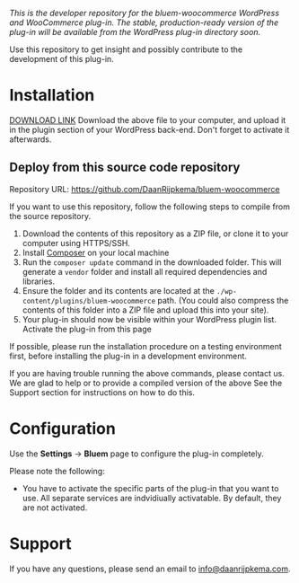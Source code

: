 *This is the developer repository for the bluem-woocommerce WordPress and WooCommerce plug-in. The stable, production-ready version of the plug-in will be available from the WordPress plug-in directory soon.*

Use this repository to get insight and possibly contribute to the development of this plug-in.

# Installation
<!-- If you want to install this plug-in, the easiest way is to use the WordPress plug-in directly from the WordPress plug-in directory here: -->
[DOWNLOAD LINK](bluem-woocommerce.zip)
Download the above file to your computer, and upload it in the plugin section of your WordPress back-end. Don't forget to activate it afterwards.

## Deploy from this source code repository

Repository URL: https://github.com/DaanRijpkema/bluem-woocommerce

If you want to use this repository, follow the following steps to compile from the source repository.

1. Download the contents of this repository as a ZIP file, or clone it to your computer using HTTPS/SSH.
2. Install [Composer](https://getcomposer.org) on your local machine
3. Run the `composer update` command in the downloaded folder. This will generate a `vendor` folder and install all required dependencies and libraries.
4. Ensure the folder and its contents are located at the `./wp-content/plugins/bluem-woocommerce` path. (You could also compress the contents of this folder into a ZIP file and upload this into your site).
5. Your plug-in should now be visible within your WordPress plugin list. Activate the plug-in from this page

If possible, please run the installation procedure on a testing environment first, before installing the plug-in in a development environment.

If you are having trouble running the above commands, please contact us. We are glad to help or to provide a compiled version of the above See the Support section for instructions on how to do this.

# Configuration

Use the **Settings** -> **Bluem** page to configure the plug-in completely.

Please note the following:

- You have to activate the specific parts of the plug-in that you want to use. All separate services are indvidiually activatable. By default, they are not activated.


# Support
If you have any questions, please send an email to [info@daanrijpkema.com](mailto:info@daanrijpkema.com).
